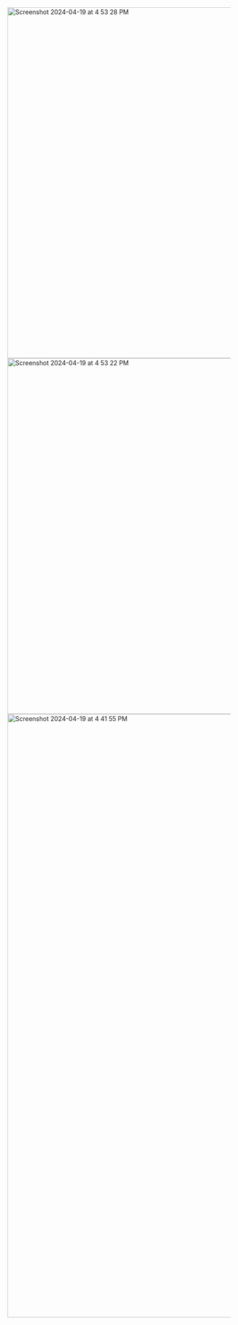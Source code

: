 <img width="792" alt="Screenshot 2024-04-19 at 4 53 28 PM" src="https://github.com/Luca-Fili/HTML-Nav-Bar/assets/150695210/88b8a156-48e7-489d-b682-41041a831023">
<img width="803" alt="Screenshot 2024-04-19 at 4 53 22 PM" src="https://github.com/Luca-Fili/HTML-Nav-Bar/assets/150695210/c22efe08-295e-4314-8868-7aa1ecf96849">
<img width="1362" alt="Screenshot 2024-04-19 at 4 41 55 PM" src="https://github.com/Luca-Fili/HTML-Nav-Bar/assets/150695210/fdd507f4-e1a7-4f9f-b8af-941295889fa5">
